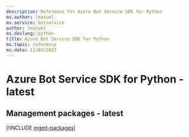 ```yaml
---
description: Reference for Azure Bot Service SDK for Python
ms.author: lmazuel
ms.service: botservice
author: lmazuel
ms.devlang: python
title: Azure Bot Service SDK for Python
ms.topic: reference
ms.data: 11/03/2022
---
```

# Azure Bot Service SDK for Python - latest

## Management packages - latest
[!INCLUDE [mgmt-packages](bot-service-mgmt-index.md)]